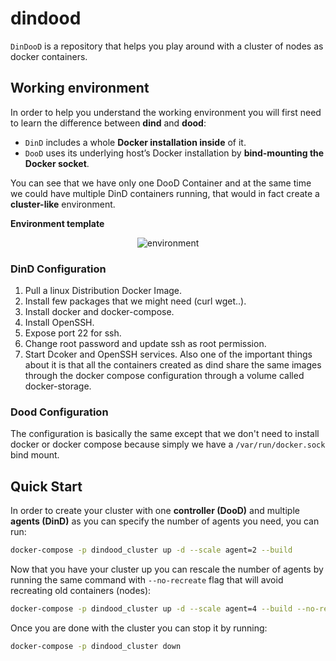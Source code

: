 # dindood
`DinDooD` is a repository that helps you play around with a cluster of nodes as docker containers.
## Working environment  
In order to help you understand the working environment you will first need to learn the difference between **dind** and **dood**:
- `DinD` includes a whole **Docker installation inside** of it.
- `DooD` uses its underlying host’s Docker installation by **bind-mounting the Docker socket**.

You can see that we have only one DooD Container and at the same time we could have multiple DinD containers running, that would in fact create a **cluster-like** environment. 

**Environment template**  
<p align="center">
  <img src="https://raw.githubusercontent.com/LQss11/dindood/master/env.png" title="environment ">
</p> 

### DinD Configuration
1. Pull a linux Distribution Docker Image.
1. Install few packages that we might need (curl wget..).
1. Install docker and docker-compose.
1. Install OpenSSH.
1. Expose port 22 for ssh.
1. Change root password and update ssh as root permission.
1. Start Dcoker and OpenSSH services.
Also one of the important things about it is that all the containers created as dind share the same images through the docker compose configuration through a volume called docker-storage.
### Dood Configuration
The configuration is basically the same except that we don't need to install docker or docker compose because simply we have a `/var/run/docker.sock` bind mount.
## Quick Start
In order to create your cluster with one **controller (DooD)** and multiple **agents (DinD)** as you can specify the number of agents you need, you can run:
```sh
docker-compose -p dindood_cluster up -d --scale agent=2 --build
```
Now that you have your cluster up you can rescale the number of agents by running the same command with `--no-recreate` flag that will avoid recreating old containers (nodes):
```sh
docker-compose -p dindood_cluster up -d --scale agent=4 --build --no-recreate
```
Once you are done with the cluster you can stop it by running:
```sh
docker-compose -p dindood_cluster down
```

